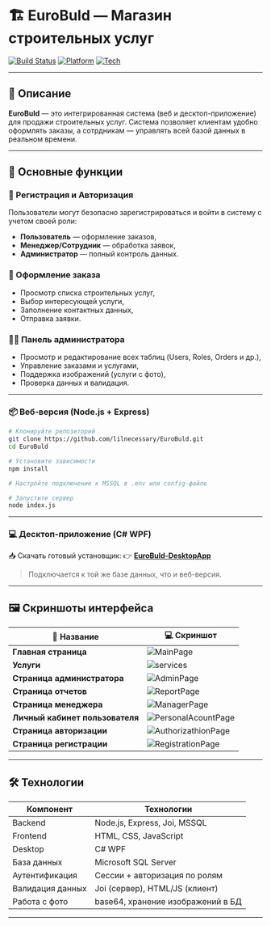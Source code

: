 # 🏗️ EuroBuld — Магазин строительных услуг

[![Build Status](https://img.shields.io/badge/build-passing-brightgreen)](https://github.com/lilnecessary/EuroBuld)
[![Platform](https://img.shields.io/badge/platform-Web%20%26%20Desktop-lightgrey)](https://github.com/lilnecessary/EuroBuld)
[![Tech](https://img.shields.io/badge/tech-stack%3A%20Node.js%2C%20C%23%2C%20MSSQL-yellowgreen)](#технологии)

---

## 📌 Описание

**EuroBuld** — это интегрированная система (веб и десктоп-приложение) для продажи строительных услуг. Система позволяет клиентам удобно оформлять заказы, а сотрдникам — управлять всей базой данных в реальном времени.

---

## 🔑 Основные функции

### 🔐 Регистрация и Авторизация
Пользователи могут безопасно зарегистрироваться и войти в систему с учетом своей роли:
- **Пользователь** — оформление заказов,
- **Менеджер/Сотрудник** — обработка заявок,
- **Администратор** — полный контроль данных.

### 🛒 Оформление заказа
- Просмотр списка строительных услуг,
- Выбор интересующей услуги,
- Заполнение контактных данных,
- Отправка заявки.

### 🧑‍💼 Панель администратора
- Просмотр и редактирование всех таблиц (Users, Roles, Orders и др.),
- Управление заказами и услугами,
- Поддержка изображений (услуги с фото),
- Проверка данных и валидация.

---

### 📦 Веб-версия (Node.js + Express)

```bash
# Клонируйте репозиторий
git clone https://github.com/lilnecessary/EuroBuld.git
cd EuroBuld

# Установите зависимости
npm install

# Настройте подключение к MSSQL в .env или config-файле

# Запустите сервер
node index.js
```

---

### 💻 Десктоп-приложение (C# WPF)

📥 Скачать готовый установщик:
👉 [**EuroBuld-DesktopApp**](https://github.com/lilnecessary/EuroBuld-DesktopApp)

> Подключается к той же базе данных, что и веб-версия.

---

## 🖼️ Скриншоты интерфейса

| 📌 Название | 💻 Скриншот |
|------------|-------------|
| **Главная страница** | ![MainPage](https://github.com/lilnecessary/EuroBuld-Website/blob/main/EuroBuld/ScreenShots/MainPage.png?raw=true) |
| **Услуги** | ![services](https://github.com/lilnecessary/EuroBuld-Website/blob/main/EuroBuld/ScreenShots/ServicePage.png?raw=true) |
| **Страница администратора** | ![AdminPage](https://github.com/lilnecessary/EuroBuld-Website/blob/main/EuroBuld/ScreenShots/AdminPage.png?raw=true) |
| **Страница отчетов** | ![ReportPage](https://github.com/lilnecessary/EuroBuld-Website/blob/main/EuroBuld/ScreenShots/ReportPage.png?raw=true) |
| **Страница менеджера** | ![ManagerPage](https://github.com/lilnecessary/EuroBuld-Website/blob/main/EuroBuld/ScreenShots/ManagerPage.png?raw=true) |
| **Личный кабинет пользователя** | ![PersonalAcountPage](https://github.com/lilnecessary/EuroBuld-Website/blob/main/EuroBuld/ScreenShots/PersonalAcountPage.png?raw=true) |
| **Страница авторизации** | ![AuthorizathionPage](https://github.com/lilnecessary/EuroBuld-Website/blob/main/EuroBuld/ScreenShots/AuthorizathionPage.png?raw=true) |
| **Страница регистрации** | ![RegistrationPage](https://github.com/lilnecessary/EuroBuld-Website/blob/main/EuroBuld/ScreenShots/RegistrationPage.png?raw=true) |

---

## 🛠️ Технологии

| Компонент        | Технологии                                 |
|------------------|---------------------------------------------|
| Backend          | Node.js, Express, Joi, MSSQL                |
| Frontend         | HTML, CSS, JavaScript                       |
| Desktop          | C# WPF                                      |
| База данных      | Microsoft SQL Server                        |
| Аутентификация   | Сессии + авторизация по ролям               |
| Валидация данных | Joi (сервер), HTML/JS (клиент)              |
| Работа с фото    | base64, хранение изображений в БД           |

---
